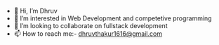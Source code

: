 - 👋 Hi, I’m Dhruv
- 👀 I’m interested in Web Development and competetive programming
- 💞️ I’m looking to collaborate on fullstack development
- 📫 How to reach me:- dhruvthakur1616@gmail.com

<!---
dhruvth16/dhruvth16 is a ✨ special ✨ repository because its `README.md` (this file) appears on your GitHub profile.
You can click the Preview link to take a look at your changes.
--->
